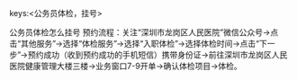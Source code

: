 keys:<公务员体检，挂号>

公务员体检怎么挂号   预约流程：关注“深圳市龙岗区人民医院”微信公众号→点击“其他服务”→选择“体检服务”→选择“入职体检”→选择体检时间→点击“下一步”→预约成功（收到预约成功的手机短信）携带身份证→前往深圳市龙岗区人民医院健康管理大楼三楼→业务窗口7-9开单→确认体检项目→体检。